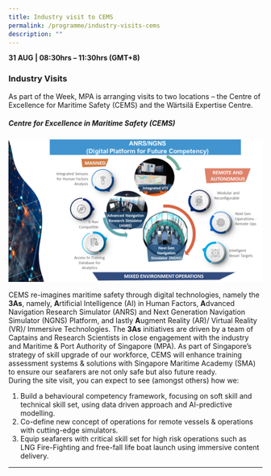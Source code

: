 ```yaml
---
title: Industry visit to CEMS
permalink: /programme/industry-visits-cems
description: ""
---
```

<div>
  <b>31 AUG | 08:30hrs – 11:30hrs (GMT+8)</b>
  <h3>Industry Visits</h3>
</div>




<div class="col is-12 mb-12">
<p>As part of the Week, MPA is arranging visits to two locations – the Centre of Excellence for Maritime Safety (CEMS) and the Wärtsilä Expertise Centre.</p>	
<h5 class="abt-title">Centre for Excellence in Maritime Safety (CEMS)</h5>
<img src="/images/CEMS introduction image.gif"  class="img-fluid">
<p>CEMS  re-imagines maritime safety through digital technologies, namely the <strong>3As</strong>,  namely, <strong>A</strong>rtificial Intelligence (AI) in Human Factors, <strong>A</strong>dvanced  Navigation Research Simulator (ANRS) and Next Generation Navigation Simulator  (NGNS) Platform, and lastly <strong>A</strong>ugment Reality (AR)/ Virtual Reality (VR)/  Immersive Technologies. The <strong>3As</strong> initiatives are driven by a team of Captains and Research Scientists in close  engagement with the industry and Maritime &amp; Port Authority of Singapore  (MPA). As part of Singapore&rsquo;s strategy of skill upgrade of our workforce, CEMS  will enhance training assessment systems &amp; solutions with Singapore  Maritime Academy (SMA) to ensure our seafarers are not only safe but also  future ready. <br>
  During  the site visit, you can expect to see (amongst others) how we:</p>
<ol>
  <li>Build  a behavioural competency framework, focusing on soft skill and technical skill  set, using data driven approach and AI-predictive modelling. </li>
  <li>Co-define  new concept of operations for remote vessels &amp; operations with cutting-edge  simulators.</li>
  <li>Equip  seafarers with critical skill set for high risk operations such as LNG Fire-Fighting  and free-fall life boat launch using immersive content delivery.</li>
</ol> 
</div>
<hr class="my-5">

<style type="text/css"> 
    .is-left{
      text-align: left;
    }
    .content h4{
      font-weight: 500; 
      color: #337B9A !important;
      margin-top: 1rem;
    }
    .bg-light {
      background-color: #fff !important;
      box-shadow: 5px 5px 5px 5px rgb(215 215 215), -5px 0 6px -4px rgb(215 215 215);
    }
    .p-4 {
      padding: 1.5rem!important;
    }
  .content a {text-decoration:none;}
	.content h3 { margin-top: 1rem;}
</style>